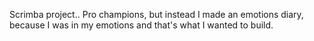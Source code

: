 Scrimba project.. Pro champions, but instead I made an emotions diary, because I was in my emotions and that's what I wanted to build.
